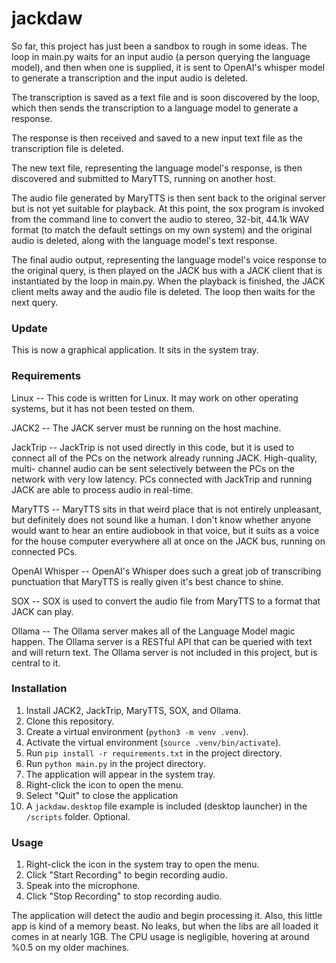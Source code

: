# jackdaw
So far, this project has just been a sandbox to rough in some ideas. The loop in
main.py waits for an input audio (a person querying the language model), and 
then when one is supplied, it is sent to OpenAI's whisper model to generate a 
transcription and the input audio is deleted. 

The transcription is saved as a text file and is soon discovered by the loop, 
which then sends the transcription to a language model to generate a response. 

The response is then received and saved to a new input text file as the 
transcription file is deleted. 

The new text file, representing the language model's response, is then 
discovered and submitted to MaryTTS, running on another host. 

The audio file generated by MaryTTS is then sent back to the original server but 
is not yet suitable for playback. At this point, the sox program is invoked from 
the command line to convert the audio to stereo, 32-bit, 44.1k WAV format (to 
match the default settings on my own system) and the original audio is deleted, 
along with the language model's text response. 

The final audio output, representing the language model's voice response to the 
original query, is then played on the JACK bus with a JACK client that is 
instantiated by the loop in main.py. When the playback is finished, the JACK 
client melts away and the audio file is deleted. The loop then waits for the 
next query.

### Update
This is now a graphical application. It sits in the system tray.

### Requirements
Linux -- This code is written for Linux. It may work on other operating systems,
but it has not been tested on them. 

JACK2 -- The JACK server must be running on the host machine. 

JackTrip -- JackTrip is not used directly in this code, but it is used to 
connect all of the PCs on the network already running JACK. High-quality, multi-
channel audio can be sent selectively between the PCs on the network with very 
low latency. PCs connected with JackTrip and running JACK are able to process 
audio in real-time.

MaryTTS -- MaryTTS sits in that weird place that is not entirely unpleasant, but 
definitely does not sound like a human. I don't know whether anyone would want 
to hear an entire audiobook in that voice, but it suits as a voice for the house 
computer everywhere all at once on the JACK bus, running on connected PCs.

OpenAI Whisper -- OpenAI's Whisper does such a great job of transcribing 
punctuation that MaryTTS is really given it's best chance to shine. 

SOX -- SOX is used to convert the audio file from MaryTTS to a format that JACK
can play.

Ollama -- The Ollama server makes all of the Language Model magic happen. The 
Ollama server is a RESTful API that can be queried with text and will return
text. The Ollama server is not included in this project, but is central to it.

### Installation
1. Install JACK2, JackTrip, MaryTTS, SOX, and Ollama.
2. Clone this repository.
3. Create a virtual environment (`python3 -m venv .venv`).
4. Activate the virtual environment (`source .venv/bin/activate`).
5. Run `pip install -r requirements.txt` in the project directory.
6. Run `python main.py` in the project directory.
7. The application will appear in the system tray.
8. Right-click the icon to open the menu.
9. Select "Quit" to close the application
10. A `jackdaw.desktop` file example is included (desktop launcher) in the `/scripts` folder. Optional.

### Usage
1. Right-click the icon in the system tray to open the menu.
2. Click "Start Recording" to begin recording audio.
3. Speak into the microphone.
4. Click "Stop Recording" to stop recording audio.

The application will detect the audio and begin processing it. Also, this little
app is kind of a memory beast. No leaks, but when the libs are all loaded it 
comes in at nearly 1GB. The CPU usage is negligible, hovering at around %0.5 on
my older machines.